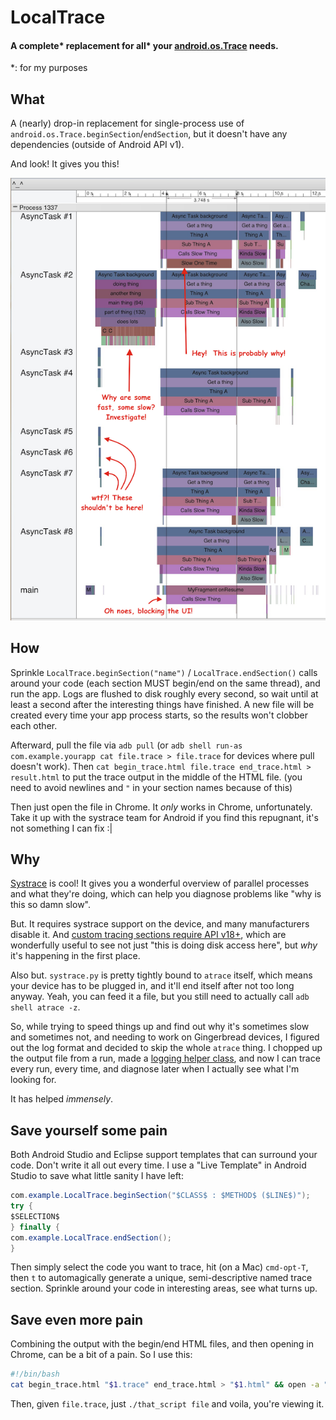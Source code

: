 # LocalTrace
#### A complete* replacement for all* your [android.os.Trace](https://developer.android.com/reference/android/os/Trace.html) needs.

*: for my purposes

## What
A (nearly) drop-in replacement for single-process use of `android.os.Trace.beginSection`/`endSection`,
but it doesn't have any dependencies (outside of Android API v1).

And look!  It gives you this!

![example output](result.png)

## How
Sprinkle `LocalTrace.beginSection("name")` / `LocalTrace.endSection()` calls around your code (each section
MUST begin/end on the same thread), and run the app.  Logs are flushed to disk roughly every second, so wait
until at least a second after the interesting things have finished.  A new file will be created every time
your app process starts, so the results won't clobber each other.

Afterward, pull the file via `adb pull` (or `adb shell run-as com.example.yourapp cat file.trace > file.trace`
for devices where pull doesn't work).  Then `cat begin_trace.html file.trace end_trace.html > result.html` to put
the trace output in the middle of the HTML file.  (you need to avoid newlines and `"` in your section names
because of this)

Then just open the file in Chrome.  It _only_ works in Chrome, unfortunately.  Take it up with the systrace
team for Android if you find this repugnant, it's not something I can fix :|

## Why
[Systrace](http://developer.android.com/tools/debugging/systrace.html) is cool!
It gives you a wonderful overview of parallel processes and what they're doing,
which can help you diagnose problems like "why is this so damn slow".

But.  It requires systrace support on the device, and many manufacturers disable it.
And [custom tracing sections require API v18+](https://developer.android.com/reference/android/os/Trace.html#beginSection%28java.lang.String%29),
which are wonderfully useful to see not just "this is doing disk access here", but
_why_ it's happening in the first place.

Also but.  `systrace.py` is pretty tightly bound to `atrace` itself, which means your
device has to be plugged in, and it'll end itself after not too long anyway.  Yeah, you
can feed it a file, but you still need to actually call `adb shell atrace -z`.

So, while trying to speed things up and find out why it's sometimes slow and sometimes not,
and needing to work on Gingerbread devices, I figured out the log format and decided to skip
the whole `atrace` thing.  I chopped up the output file from a run, made a [logging helper
class](LocalTrace.java), and now I can trace every run, every time, and diagnose later when
I actually see what I'm looking for.

It has helped _immensely_.

## Save yourself some pain
Both Android Studio and Eclipse support templates that can surround your code.
Don't write it all out every time.  I use a "Live Template" in Android Studio to save what
little sanity I have left:
```Java
com.example.LocalTrace.beginSection("$CLASS$ : $METHOD$ ($LINE$)");
try {
$SELECTION$
} finally {
com.example.LocalTrace.endSection();
}
```
Then simply select the code you want to trace, hit (on a Mac) `cmd-opt-T`, then `t`
to automagically generate a unique, semi-descriptive named trace section.  Sprinkle around
your code in interesting areas, see what turns up.

## Save even more pain
Combining the output with the begin/end HTML files, and then opening in Chrome, can be a bit of a
pain.  So I use this:
```bash
#!/bin/bash
cat begin_trace.html "$1.trace" end_trace.html > "$1.html" && open -a "Google Chrome.app" "$1.html"
```
Then, given `file.trace`, just `./that_script file` and voila, you're viewing it.
